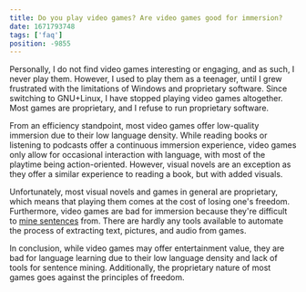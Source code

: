 ```yaml
---
title: Do you play video games? Are video games good for immersion?
date: 1671793748
tags: ['faq']
position: -9855
---
```


Personally,
I do not find video games interesting or engaging,
and as such,
I never play them.
However,
I used to play them as a teenager,
until I grew frustrated with the limitations of Windows and proprietary software.
Since switching to GNU+Linux,
I have stopped playing video games altogether.
Most games are proprietary,
and I refuse to run proprietary software.

From an efficiency standpoint,
most video games offer low-quality immersion
due to their low language density.
While reading books or listening to podcasts offer a continuous immersion experience,
video games only allow for occasional interaction with language,
with most of the playtime being action-oriented.
However,
visual novels are an exception
as they offer a similar experience to reading a book, but with added visuals.

Unfortunately,
most visual novels and games in general are proprietary,
which means that playing them comes at the cost of losing one's freedom.
Furthermore,
video games are bad for immersion because they're difficult to
[mine sentences](sentence-mining.html) from.
There are hardly any tools available to automate the
process of extracting text, pictures, and audio from games.

In conclusion,
while video games may offer entertainment value,
they are bad for language learning due to their low language density
and lack of tools for sentence mining.
Additionally,
the proprietary nature of most games goes against the principles of freedom.
